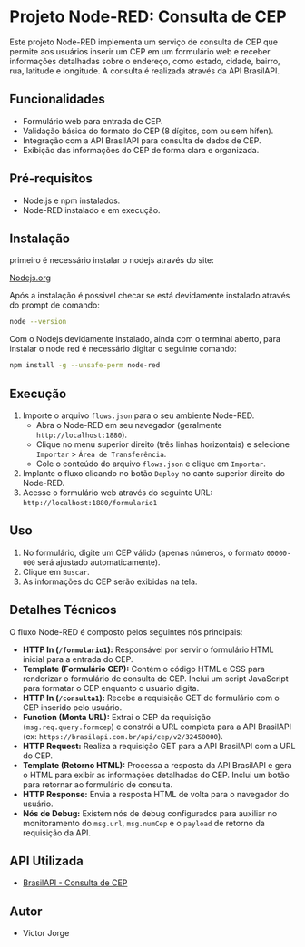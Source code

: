 # Projeto Node-RED: Consulta de CEP

Este projeto Node-RED implementa um serviço de consulta de CEP que permite aos usuários inserir um CEP em um formulário web e receber informações detalhadas sobre o endereço, como estado, cidade, bairro, rua, latitude e longitude. A consulta é realizada através da API BrasilAPI.

## Funcionalidades

- Formulário web para entrada de CEP.
- Validação básica do formato do CEP (8 dígitos, com ou sem hífen).
- Integração com a API BrasilAPI para consulta de dados de CEP.
- Exibição das informações do CEP de forma clara e organizada.

## Pré-requisitos

- Node.js e npm instalados.
- Node-RED instalado e em execução.

## Instalação 
primeiro é necessário instalar o nodejs através do site:

[Nodejs.org](https://nodejs.org/en)

Após a instalação é possivel checar se está devidamente instalado através do prompt de comando:

```bash
node --version
```
Com o Nodejs devidamente instalado, ainda com o terminal aberto, para instalar o node red é necessário digitar o seguinte comando:

```bash
npm install -g --unsafe-perm node-red
```

## Execução
1. Importe o arquivo `flows.json` para o seu ambiente Node-RED.
   - Abra o Node-RED em seu navegador (geralmente `http://localhost:1880`).
   - Clique no menu superior direito (três linhas horizontais) e selecione `Importar` > `Área de Transferência`.
   - Cole o conteúdo do arquivo `flows.json` e clique em `Importar`.
2. Implante o fluxo clicando no botão `Deploy` no canto superior direito do Node-RED.
3. Acesse o formulário web através do seguinte URL:
   `http://localhost:1880/formulario1`

## Uso

1. No formulário, digite um CEP válido (apenas números, o formato `00000-000` será ajustado automaticamente).
2. Clique em `Buscar`.
3. As informações do CEP serão exibidas na tela.

## Detalhes Técnicos

O fluxo Node-RED é composto pelos seguintes nós principais:

- **HTTP In (`/formulario1`):** Responsável por servir o formulário HTML inicial para a entrada do CEP.
- **Template (Formulário CEP):** Contém o código HTML e CSS para renderizar o formulário de consulta de CEP. Inclui um script JavaScript para formatar o CEP enquanto o usuário digita.
- **HTTP In (`/consulta1`):** Recebe a requisição GET do formulário com o CEP inserido pelo usuário.
- **Function (Monta URL):** Extrai o CEP da requisição (`msg.req.query.formcep`) e constrói a URL completa para a API BrasilAPI (ex: `https://brasilapi.com.br/api/cep/v2/32450000`).
- **HTTP Request:** Realiza a requisição GET para a API BrasilAPI com a URL do CEP.
- **Template (Retorno HTML):** Processa a resposta da API BrasilAPI e gera o HTML para exibir as informações detalhadas do CEP. Inclui um botão para retornar ao formulário de consulta.
- **HTTP Response:** Envia a resposta HTML de volta para o navegador do usuário.
- **Nós de Debug:** Existem nós de debug configurados para auxiliar no monitoramento do `msg.url`, `msg.numCep` e o `payload` de retorno da requisição da API.

## API Utilizada

- [BrasilAPI - Consulta de CEP](https://brasilapi.com.br/docs#tag/CEP)

## Autor

- Victor Jorge


